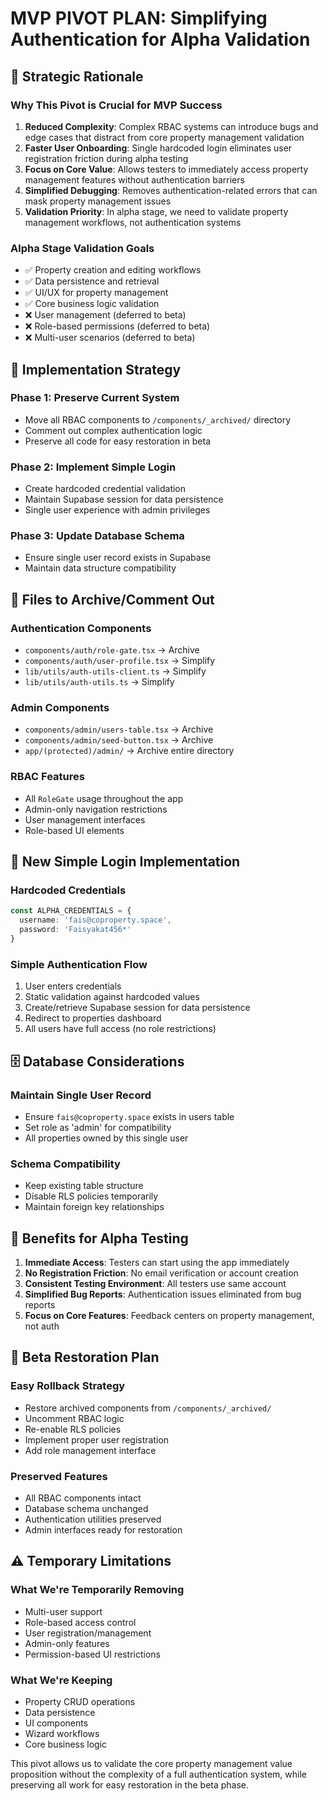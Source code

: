 # MVP PIVOT PLAN: Simplifying Authentication for Alpha Validation

## 🎯 Strategic Rationale

### Why This Pivot is Crucial for MVP Success

1. **Reduced Complexity**: Complex RBAC systems can introduce bugs and edge cases that distract from core property management validation
2. **Faster User Onboarding**: Single hardcoded login eliminates user registration friction during alpha testing
3. **Focus on Core Value**: Allows testers to immediately access property management features without authentication barriers
4. **Simplified Debugging**: Removes authentication-related errors that can mask property management issues
5. **Validation Priority**: In alpha stage, we need to validate property management workflows, not authentication systems

### Alpha Stage Validation Goals
- ✅ Property creation and editing workflows
- ✅ Data persistence and retrieval
- ✅ UI/UX for property management
- ✅ Core business logic validation
- ❌ User management (deferred to beta)
- ❌ Role-based permissions (deferred to beta)
- ❌ Multi-user scenarios (deferred to beta)

## 🔄 Implementation Strategy

### Phase 1: Preserve Current System
- Move all RBAC components to `/components/_archived/` directory
- Comment out complex authentication logic
- Preserve all code for easy restoration in beta

### Phase 2: Implement Simple Login
- Create hardcoded credential validation
- Maintain Supabase session for data persistence
- Single user experience with admin privileges

### Phase 3: Update Database Schema
- Ensure single user record exists in Supabase
- Maintain data structure compatibility

## 📁 Files to Archive/Comment Out

### Authentication Components
- `components/auth/role-gate.tsx` → Archive
- `components/auth/user-profile.tsx` → Simplify
- `lib/utils/auth-utils-client.ts` → Simplify
- `lib/utils/auth-utils.ts` → Simplify

### Admin Components
- `components/admin/users-table.tsx` → Archive
- `components/admin/seed-button.tsx` → Archive
- `app/(protected)/admin/` → Archive entire directory

### RBAC Features
- All `RoleGate` usage throughout the app
- Admin-only navigation restrictions
- User management interfaces
- Role-based UI elements

## 🔧 New Simple Login Implementation

### Hardcoded Credentials
```typescript
const ALPHA_CREDENTIALS = {
  username: 'fais@coproperty.space',
  password: 'Faisyakat456*'
}
```

### Simple Authentication Flow
1. User enters credentials
2. Static validation against hardcoded values
3. Create/retrieve Supabase session for data persistence
4. Redirect to properties dashboard
5. All users have full access (no role restrictions)

## 🗄️ Database Considerations

### Maintain Single User Record
- Ensure `fais@coproperty.space` exists in users table
- Set role as 'admin' for compatibility
- All properties owned by this single user

### Schema Compatibility
- Keep existing table structure
- Disable RLS policies temporarily
- Maintain foreign key relationships

## 🚀 Benefits for Alpha Testing

1. **Immediate Access**: Testers can start using the app immediately
2. **No Registration Friction**: No email verification or account creation
3. **Consistent Testing Environment**: All testers use same account
4. **Simplified Bug Reports**: Authentication issues eliminated from bug reports
5. **Focus on Core Features**: Feedback centers on property management, not auth

## 🔮 Beta Restoration Plan

### Easy Rollback Strategy
- Restore archived components from `/components/_archived/`
- Uncomment RBAC logic
- Re-enable RLS policies
- Implement proper user registration
- Add role management interface

### Preserved Features
- All RBAC components intact
- Database schema unchanged
- Authentication utilities preserved
- Admin interfaces ready for restoration

## ⚠️ Temporary Limitations

### What We're Temporarily Removing
- Multi-user support
- Role-based access control
- User registration/management
- Admin-only features
- Permission-based UI restrictions

### What We're Keeping
- Property CRUD operations
- Data persistence
- UI components
- Wizard workflows
- Core business logic

This pivot allows us to validate the core property management value proposition without the complexity of a full authentication system, while preserving all work for easy restoration in the beta phase.